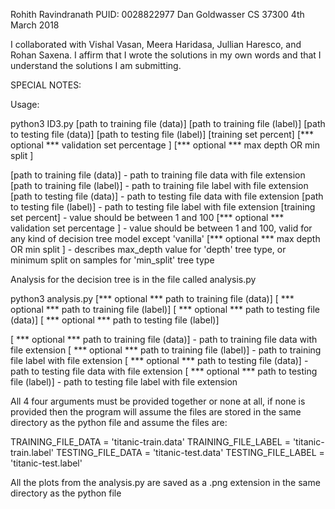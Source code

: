 Rohith Ravindranath
PUID: 0028822977
Dan Goldwasser
CS 37300
4th March 2018


I collaborated with Vishal Vasan, Meera Haridasa, Jullian Haresco, and Rohan Saxena.
I affirm that I wrote the solutions in my own words and that I understand the solutions I am submitting.

SPECIAL NOTES:

Usage:

  python3 ID3.py [path to training file (data)] [path to training file (label)] [path to testing file (data)] [path to testing file (label)] [training set percent] [*** optional *** validation set percentage ] [*** optional *** max depth OR min split ]

  [path to training file (data)]  - path to training file data with file extension
  [path to training file (label)]  - path to training file label with file extension
  [path to testing file (data)]  - path to testing file data with file extension
  [path to testing file (label)]  - path to testing file label with file extension
  [training set percent] - value should be between 1 and 100
  [*** optional *** validation set percentage ] - value should be between 1 and 100, valid for any kind of decision tree model except 'vanilla'
  [*** optional *** max depth OR min split ] - describes max_depth value for 'depth' tree type, or minimum split on samples for 'min_split' tree type

  Analysis for the decision tree is in the file called analysis.py

  python3 analysis.py [*** optional *** path to training file (data)] [ *** optional *** path to training file (label)] [ *** optional *** path to testing file (data)] [ *** optional *** path to testing file (label)]

  [ *** optional *** path to training file (data)]  - path to training file data with file extension
  [ *** optional *** path to training file (label)]  - path to training file label with file extension
  [ *** optional *** path to testing file (data)]  - path to testing file data with file extension
  [ *** optional *** path to testing file (label)]  - path to testing file label with file extension

  All 4 four arguments must be provided together or none at all, if none is provided then the program will assume the files are stored in the same directory as the python file and assume the files are:

  TRAINING_FILE_DATA = 'titanic-train.data'
  TRAINING_FILE_LABEL = 'titanic-train.label'
  TESTING_FILE_DATA = 'titanic-test.data'
  TESTING_FILE_LABEL = 'titanic-test.label'

  All the plots from the analysis.py are saved as a .png extension in the same directory as the python file
